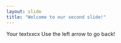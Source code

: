 ```yaml
---
layout: slide
title: "Welcome to our second slide!"
---
```

Your textxxcx
Use the left arrow to go back!
